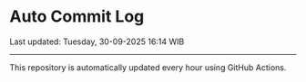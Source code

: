 # Auto Commit Log

Last updated: Tuesday, 30-09-2025 16:14 WIB

---

This repository is automatically updated every hour using GitHub Actions.
